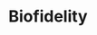 ---
layout: startup_page
title: "Biofidelity"
id: "biofidelity.com"
permalink: "/biofidelitybiofidelity.com04052025/"
website: "https://www.biofidelity.com/"
funding_round: "Series A+"
funding_amount: "$24M"
investors: "Agilent Technologies, Octopus Ventures, BlueYard Capital, Longwall Ventures"
about: "Biofidelity is a genomic technology company focused on improving cancer patient outcomes through precision medicine. They offer ASPYRE-Lung, a novel test that simplifies and accelerates the detection of biomarkers for non-small cell lung cancer, enabling faster and more cost-effective treatment decisions. The company aims to bring the benefits of precision medicine to patients worldwide."
markets: "Genomics, Healthcare, Biotechnology, Oncology"
hq: "Cambridge, Cambridgeshire, United Kingdom"
founded_year: "2019"
linkedin: "https://www.linkedin.com/company/biofidelity"
twitter: "https://twitter.com/biofidelity_dx"
instagram: ""
facebook: ""
crunchbase: "https://www.crunchbase.com/organization/biofidelity-ltd"
pitchbook: "https://pitchbook.com/profiles/company/277923-70"

# SEO Optimization
meta_title: "Biofidelity - Series A+ Funding ($24M)"
meta_description: "Biofidelity, Biofidelity is a genomic technology company focused on improving cancer patient outcomes through precision medicine. They offer ASPYRE-Lung, a novel t..."
meta_keywords: "Biofidelity, Genomics, Healthcare, Biotechnology, Oncology, Series A+ funding"
canonical_url: "https://pkprojectstartups.github.io/projectstartups.com/biofidelitybiofidelity.com04052025/"
---